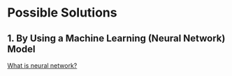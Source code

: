 # Possible Solutions

## 1. By Using a Machine Learning (Neural Network) Model

[What is neural network?](../neural_network.md)

